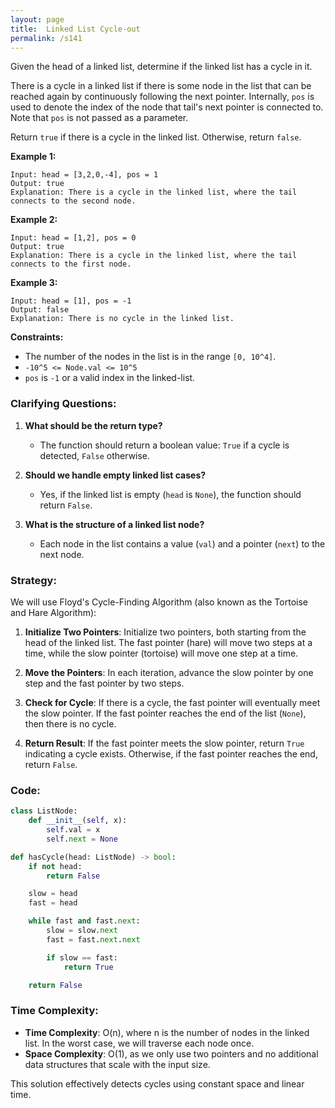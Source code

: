 ```yaml
---
layout: page
title:  Linked List Cycle-out
permalink: /s141
---
```


Given the head of a linked list, determine if the linked list has a cycle in it.

There is a cycle in a linked list if there is some node in the list that can be reached again by continuously following the next pointer. Internally, `pos` is used to denote the index of the node that tail's next pointer is connected to. Note that `pos` is not passed as a parameter.

Return `true` if there is a cycle in the linked list. Otherwise, return `false`.

**Example 1:**

```
Input: head = [3,2,0,-4], pos = 1
Output: true
Explanation: There is a cycle in the linked list, where the tail connects to the second node.
```

**Example 2:**

```
Input: head = [1,2], pos = 0
Output: true
Explanation: There is a cycle in the linked list, where the tail connects to the first node.
```

**Example 3:**

```
Input: head = [1], pos = -1
Output: false
Explanation: There is no cycle in the linked list.
```

**Constraints:**

- The number of the nodes in the list is in the range `[0, 10^4]`.
- `-10^5 <= Node.val <= 10^5`
- `pos` is `-1` or a valid index in the linked-list.

### Clarifying Questions:

1. **What should be the return type?**
   - The function should return a boolean value: `True` if a cycle is detected, `False` otherwise.

2. **Should we handle empty linked list cases?**
   - Yes, if the linked list is empty (`head` is `None`), the function should return `False`.

3. **What is the structure of a linked list node?**
   - Each node in the list contains a value (`val`) and a pointer (`next`) to the next node.

### Strategy:

We will use Floyd's Cycle-Finding Algorithm (also known as the Tortoise and Hare Algorithm):

1. **Initialize Two Pointers**: Initialize two pointers, both starting from the head of the linked list. The fast pointer (hare) will move two steps at a time, while the slow pointer (tortoise) will move one step at a time.

2. **Move the Pointers**: In each iteration, advance the slow pointer by one step and the fast pointer by two steps.

3. **Check for Cycle**: If there is a cycle, the fast pointer will eventually meet the slow pointer. If the fast pointer reaches the end of the list (`None`), then there is no cycle.

4. **Return Result**: If the fast pointer meets the slow pointer, return `True` indicating a cycle exists. Otherwise, if the fast pointer reaches the end, return `False`.

### Code:

```python
class ListNode:
    def __init__(self, x):
        self.val = x
        self.next = None

def hasCycle(head: ListNode) -> bool:
    if not head:
        return False

    slow = head
    fast = head

    while fast and fast.next:
        slow = slow.next
        fast = fast.next.next

        if slow == fast:
            return True

    return False
```

### Time Complexity:

- **Time Complexity**: O(n), where n is the number of nodes in the linked list. In the worst case, we will traverse each node once.
- **Space Complexity**: O(1), as we only use two pointers and no additional data structures that scale with the input size.

This solution effectively detects cycles using constant space and linear time.
